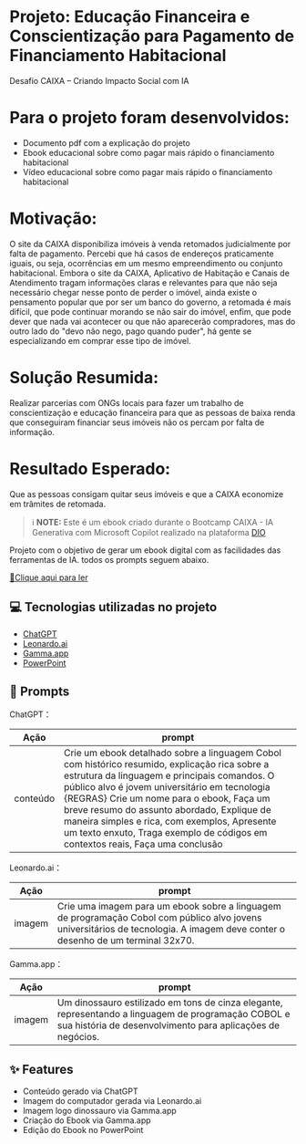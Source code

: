 # Projeto: Educação Financeira e Conscientização para Pagamento de Financiamento Habitacional
Desafio CAIXA – Criando Impacto Social com IA 

# Para o projeto foram desenvolvidos:
- Documento pdf com a explicação do projeto
- Ebook educacional sobre como pagar mais rápido o financiamento habitacional
- Vídeo educacional sobre como pagar mais rápido o financiamento habitacional

# Motivação:
O site da CAIXA disponibiliza imóveis à venda retomados judicialmente por falta de pagamento. Percebi que há casos de endereços praticamente iguais, ou seja, ocorrências em um mesmo empreendimento ou conjunto habitacional. 
Embora o site da CAIXA, Aplicativo de Habitação e Canais de Atendimento tragam informações claras e relevantes para que não seja necessário chegar nesse ponto de perder o imóvel, ainda existe o pensamento popular que por ser um banco do governo, a retomada é mais difícil, que pode continuar morando se não sair do imóvel, enfim, que pode dever que nada vai acontecer ou que não aparecerão compradores, mas do outro lado do "devo não nego, pago quando puder", há gente se especializando em comprar esse tipo de imóvel.

# Solução Resumida:
Realizar parcerias com ONGs locais para fazer um trabalho de conscientização e educação financeira para que as pessoas de baixa renda que conseguiram financiar seus imóveis não os percam por falta de informação.

# Resultado Esperado:
Que as pessoas consigam quitar seus imóveis e que a CAIXA economize em trâmites de retomada.


 > ℹ️ **NOTE:** Este é um ebook criado durante o Bootcamp CAIXA - IA Generativa com Microsoft Copilot realizado na plataforma [DIO](https://dio.me)

Projeto com o objetivo de gerar um ebook digital com as facilidades das ferramentas de IA. todos os prompts seguem abaixo.

<a href="https://github.com/lcarol19/prompts-recipe-to-create-a-ebook/blob/main/Explorando-a-linguagem-COBOL.pdf" title="View PDF now"> 📕Clique aqui para ler</a>


## 💻 Tecnologias utilizadas no projeto

- [ChatGPT](https://chat.openai.com/) 
- [Leonardo.ai](https://app.leonardo.ai//) 
- [Gamma.app](https://gamma.app/)
- [PowerPoint](https://www.microsoft.com/en/microsoft-365/powerpoint)

## 🧠 Prompts


ChatGPT：

|  Ação    |prompt                                                                                 
| :------: | -------------------------------------------------------------------------------------------------------------------------------------------------------------------------------------------------------------------------------------------------------------------------------------------------------------------------------------------------------------------------------------------------------------------------------------- |
| conteúdo | Crie um ebook detalhado sobre a linguagem Cobol com histórico resumido, explicação rica sobre a estrutura da linguagem e principais comandos. O público alvo é jovem universitário em tecnologia {REGRAS} Crie um nome para o ebook, Faça um breve resumo do assunto abordado, Explique de maneira simples e rica, com exemplos, Apresente um texto enxuto, Traga exemplo de códigos em contextos reais, Faça uma conclusão |

Leonardo.ai：

|  Ação  | prompt                                                                                                                                                                          |
| :----: | ------------------------------------------------------------------------------------------------------------------------------------------------------------------------------- |
| imagem | Crie uma imagem para um ebook sobre a linguagem de programação Cobol com público alvo jovens universitários de tecnologia. A imagem deve conter o desenho de um terminal 32x70. |

Gamma.app：

|  Ação  | prompt                                                                                                                                                            |
| :----: | ----------------------------------------------------------------------------------------------------------------------------------------------------------------- |
| imagem | Um dinossauro estilizado em tons de cinza elegante, representando a linguagem de programação COBOL e sua história de desenvolvimento para aplicações de negócios. |

## ✨ Features

- Conteúdo gerado via ChatGPT
- Imagem do computador gerada via Leonardo.ai
- Imagem logo dinossauro via Gamma.app
- Criação do Ebook via Gamma.app
- Edição do Ebook no PowerPoint





